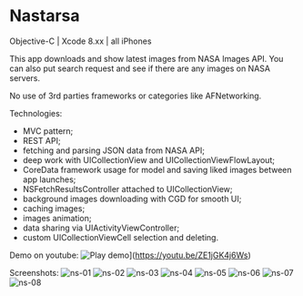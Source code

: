 # Nastarsa
Objective-C | Xcode 8.xx | all iPhones

This app downloads and show latest images from NASA Images API.
You can also put search request and see if there are any images on NASA servers.

No use of 3rd parties frameworks or categories like AFNetworking.

Technologies:

- MVC pattern;
- REST API;
- fetching and parsing JSON data from NASA API;
- deep work with UICollectionView and UICollectionViewFlowLayout;
- CoreData framework usage for model and saving liked images between app launches;
- NSFetchResultsController attached to UICollectionView;
- background images downloading with CGD for smooth UI;
- caching images;
- images animation;
- data sharing via UIActivityViewController;
- custom UICollectionViewCell selection and deleting.

Demo on youtube:
![Play demo](https://user-images.githubusercontent.com/23110283/33853694-8463b28a-dec7-11e7-9f36-f91f595b12d5.png)](https://youtu.be/ZE1jGK4j6Ws)


Screenshots:
![ns-01](https://user-images.githubusercontent.com/23110283/33844771-07c3b6a2-deaa-11e7-8cd4-f8894f57f066.png)
![ns-02](https://user-images.githubusercontent.com/23110283/33844772-0809d1d2-deaa-11e7-8454-9e8a664c75a7.png)
![ns-03](https://user-images.githubusercontent.com/23110283/33844773-082e5aca-deaa-11e7-9956-7e5fb623fb3a.png)
![ns-04](https://user-images.githubusercontent.com/23110283/33844774-084ddc9c-deaa-11e7-96c1-920ffbc2ad04.png)
![ns-05](https://user-images.githubusercontent.com/23110283/33844775-08738d98-deaa-11e7-9bbf-40c8171073ab.png)
![ns-06](https://user-images.githubusercontent.com/23110283/33844776-0898a678-deaa-11e7-94a0-e5cad263038a.png)
![ns-07](https://user-images.githubusercontent.com/23110283/33844777-08b4b250-deaa-11e7-9bcb-96eb196cffc6.png)
![ns-08](https://user-images.githubusercontent.com/23110283/33844778-08dcd938-deaa-11e7-93ee-6ee56df4a470.png)
